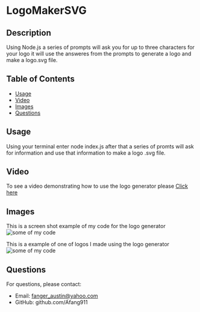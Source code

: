 # LogoMakerSVG

## Description

Using Node.js a series of prompts will ask you for up to three characters for your logo it will use the answeres from the prompts to generate a logo and make a logo.svg file. 

## Table of Contents


- [Usage](#usage)
- [Video](#video)
- [Images](#images)
- [Questions](#questions)



## Usage

Using your terminal enter node index.js after that a series of promts will ask for information and use that information to make a logo .svg file. 


## Video
To see a video demonstrating how to use the logo generator please 
[Click here](https://drive.google.com/file/d/1MqLaAS3TfGE66NKe95rTtdab256-qlFy/view?usp=sharing)

## Images

This is a screen shot example of my code for the logo generator 
![some of my code](./imagesForReadMe/code.png)

This is a example of one of logos I made using the logo generator 
![some of my code](./imagesForReadMe/logo.png)
## Questions

For questions, please contact:

- Email: fanger_austin@yahoo.com
- GitHub: github.com/Afang911